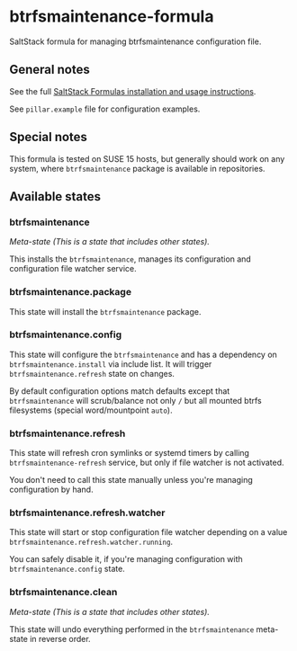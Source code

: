 # btrfsmaintenance-formula

SaltStack formula for managing btrfsmaintenance configuration file.

## General notes

See the full [SaltStack Formulas installation and usage instructions](https://docs.saltstack.com/en/latest/topics/development/conventions/formulas.html).

See `pillar.example` file for configuration examples.

## Special notes

This formula is tested on SUSE 15 hosts, but generally should work on any system, where
`btrfsmaintenance` package is available in repositories.

## Available states

### btrfsmaintenance

*Meta-state (This is a state that includes other states).*

This installs the `btrfsmaintenance`, manages its configuration and configuration file watcher service.

### btrfsmaintenance.package

This state will install the `btrfsmaintenance` package.

### btrfsmaintenance.config

This state will configure the `btrfsmaintenance` and has a dependency on `btrfsmaintenance.install` via
include list. It will trigger `btrfsmaintenance.refresh` state on changes.

By default configuration options match defaults except that `btrfsmaintenance` will scrub/balance
not only `/` but all mounted btrfs filesystems (special word/mountpoint `auto`).

### btrfsmaintenance.refresh

This state will refresh cron symlinks or systemd timers by calling `btrfsmaintenance-refresh` service,
but only if file watcher is not activated.

You don't need to call this state manually unless you're managing configuration by hand.

### btrfsmaintenance.refresh.watcher

This state will start or stop configuration file watcher depending on a value
`btrfsmaintenance.refresh.watcher.running`.

You can safely disable it, if you're managing configuration with `btrfsmaintenance.config` state.

### btrfsmaintenance.clean

*Meta-state (This is a state that includes other states).*

This state will undo everything performed in the `btrfsmaintenance` meta-state in reverse order.
